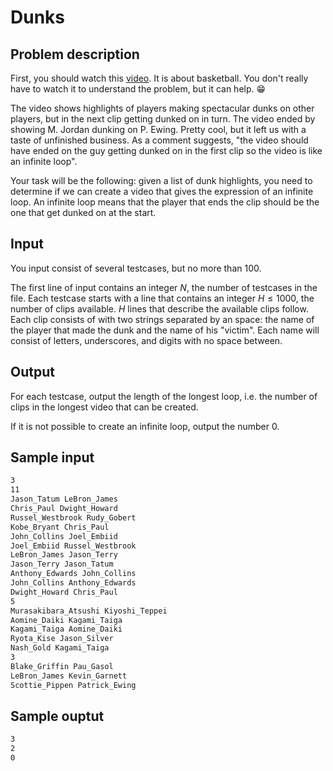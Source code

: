 # Dunks

## Problem description

First, you should watch this [video](https://youtu.be/7KC_UwJ81RU).
It is about basketball. You don't really have to watch it to understand
the problem, but it can help. :grin:

The video shows highlights of players making spectacular dunks on other
players, but in the next clip getting dunked on in turn. The video ended
by showing M. Jordan dunking on P. Ewing. Pretty cool, but it left us with
a taste of unfinished business. As a comment suggests, "the video should
have ended on the guy getting dunked on in the first clip so the video is
like an infinite loop".

Your task will be the following: given a list of dunk highlights, you need
to determine if we can create a video that gives the expression of an infinite
loop. An infinite loop means that the player that ends the clip should be
the one that get dunked on at the start.

## Input

You input consist of several testcases, but no more than $100$.

The first line of input contains an integer $N$, the number of testcases
in the file. Each testcase starts with a line that contains an integer
$H \le 1000$, the number of clips available. $H$ lines that describe the
available clips follow. Each clip consists of with two strings separated
by an space: the name of the player that made the dunk and the name of his
"victim". Each name will consist of letters, underscores, and digits with
no space between.

## Output

For each testcase, output the length of the longest loop, i.e. the number
of clips in the longest video that can be created.

If it is not possible to create an infinite loop, output the number $0$.

## Sample input

```txt
3
11
Jason_Tatum LeBron_James
Chris_Paul Dwight_Howard
Russel_Westbrook Rudy_Gobert
Kobe_Bryant Chris_Paul
John_Collins Joel_Embiid
Joel_Embiid Russel_Westbrook
LeBron_James Jason_Terry
Jason_Terry Jason_Tatum
Anthony_Edwards John_Collins
John_Collins Anthony_Edwards
Dwight_Howard Chris_Paul
5
Murasakibara_Atsushi Kiyoshi_Teppei
Aomine_Daiki Kagami_Taiga
Kagami_Taiga Aomine_Daiki
Ryota_Kise Jason_Silver
Nash_Gold Kagami_Taiga
3
Blake_Griffin Pau_Gasol
LeBron_James Kevin_Garnett
Scottie_Pippen Patrick_Ewing
```

## Sample ouptut

```txt
3
2
0
```
